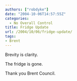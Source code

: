 ```yaml
---
authors: ["robdyke"]
date: "2004-10-06T14:57:55Z"
categories:
  - No Overall Control
title: Fridge Update
url: /2004/10/06/fridge-update/
tags:
- Brent
---
```

Brevity is clarity.

The fridge is gone.

Thank you Brent Council.